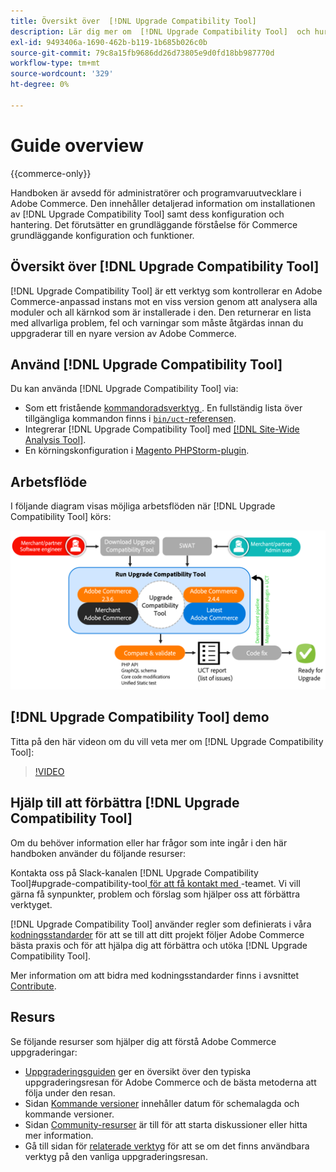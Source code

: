 ```yaml
---
title: Översikt över  [!DNL Upgrade Compatibility Tool]
description: Lär dig mer om  [!DNL Upgrade Compatibility Tool]  och hur det kan hjälpa dig med ditt Adobe Commerce-projekt.
exl-id: 9493406a-1690-462b-b119-1b685b026c0b
source-git-commit: 79c8a15fb9686dd26d73805e9d0fd18bb987770d
workflow-type: tm+mt
source-wordcount: '329'
ht-degree: 0%

---
```


# Guide overview

{{commerce-only}}

Handboken är avsedd för administratörer och programvaruutvecklare i Adobe Commerce. Den innehåller detaljerad information om installationen av [!DNL Upgrade Compatibility Tool] samt dess konfiguration och hantering. Det förutsätter en grundläggande förståelse för Commerce grundläggande konfiguration och funktioner.

## Översikt över [!DNL Upgrade Compatibility Tool]

[!DNL Upgrade Compatibility Tool] är ett verktyg som kontrollerar en Adobe Commerce-anpassad instans mot en viss version genom att analysera alla moduler och all kärnkod som är installerade i den. Den returnerar en lista med allvarliga problem, fel och varningar som måste åtgärdas innan du uppgraderar till en nyare version av Adobe Commerce.

## Använd [!DNL Upgrade Compatibility Tool]

Du kan använda [!DNL Upgrade Compatibility Tool] via:

- Som ett fristående [kommandoradsverktyg &#x200B;](../upgrade-compatibility-tool/run.md). En fullständig lista över tillgängliga kommandon finns i [`bin/uct`-referensen](../../tools/reference/uct.md).
- Integrerar [!DNL Upgrade Compatibility Tool] med [[!DNL Site-Wide Analysis Tool]](../upgrade-compatibility-tool/integrate-analysis-tool.md).
- En körningskonfiguration i [Magento PHPStorm-plugin](../upgrade-compatibility-tool/run-configuration-phpstorm-plugin.md).

## Arbetsflöde

I följande diagram visas möjliga arbetsflöden när [!DNL Upgrade Compatibility Tool] körs:

![[!DNL Upgrade Compatibility Tool] Diagram &#x200B;](../../assets/upgrade-guide/uct-diagram-v5.png)

## [!DNL Upgrade Compatibility Tool] demo

Titta på den här videon om du vill veta mer om [!DNL Upgrade Compatibility Tool]:

>[!VIDEO](https://video.tv.adobe.com/v/341245?quality=12)

## Hjälp till att förbättra [!DNL Upgrade Compatibility Tool]

Om du behöver information eller har frågor som inte ingår i den här handboken använder du följande resurser:

Kontakta oss på Slack-kanalen [!DNL Upgrade Compatibility Tool]#upgrade-compatibility-tool[&#x200B; för att få kontakt med &#x200B;](https://magentocommeng.slack.com/archives/C019Y143U9F)-teamet. Vi vill gärna få synpunkter, problem och förslag som hjälper oss att förbättra verktyget.

[!DNL Upgrade Compatibility Tool] använder regler som definierats i våra [kodningsstandarder](https://developer.adobe.com/commerce/php/coding-standards/) för att se till att ditt projekt följer Adobe Commerce bästa praxis och för att hjälpa dig att förbättra och utöka [!DNL Upgrade Compatibility Tool].

Mer information om att bidra med kodningsstandarder finns i avsnittet [Contribute](https://developer.adobe.com/commerce/php/coding-standards/contributing/).

## Resurs

Se följande resurser som hjälper dig att förstå Adobe Commerce uppgraderingar:

- [Uppgraderingsguiden](../overview.md) ger en översikt över den typiska uppgraderingsresan för Adobe Commerce och de bästa metoderna att följa under den resan.
- Sidan [Kommande versioner](https://experienceleague.adobe.com/sv/docs/commerce-operations/release/planning/schedule) innehåller datum för schemalagda och kommande versioner.
- Sidan [Community-resurser](https://developer.adobe.com/commerce/contributor/community/) är till för att starta diskussioner eller hitta mer information.
- Gå till sidan för [relaterade verktyg](../upgrade-compatibility-tool/related-tools.md) för att se om det finns användbara verktyg på den vanliga uppgraderingsresan.
